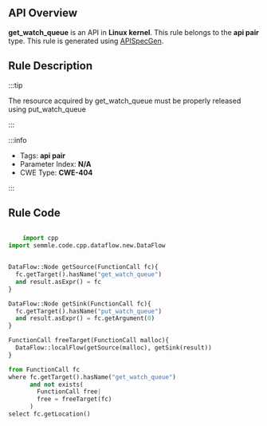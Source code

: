 ---
---


## API Overview
**get_watch_queue** is an API in **Linux kernel**. This rule belongs to the **api pair** type. This rule is generated using [APISpecGen](../../tools/APISpecGen).
## Rule Description

:::tip

The resource acquired by get_watch_queue must be properly released using put_watch_queue

:::

:::info

- Tags: **api pair**
- Parameter Index: **N/A**
- CWE Type: **CWE-404**

:::

## Rule Code
```python

    import cpp
import semmle.code.cpp.dataflow.new.DataFlow


DataFlow::Node getSource(FunctionCall fc){
  fc.getTarget().hasName("get_watch_queue")
  and result.asExpr() = fc
}

DataFlow::Node getSink(FunctionCall fc){
  fc.getTarget().hasName("put_watch_queue")
  and result.asExpr() = fc.getArgument(0)
}

FunctionCall freeTarget(FunctionCall malloc){
  DataFlow::localFlow(getSource(malloc), getSink(result))
}

from FunctionCall fc
where fc.getTarget().hasName("get_watch_queue")
      and not exists(
        FunctionCall free| 
        free = freeTarget(fc)
      )
select fc.getLocation()

    
```